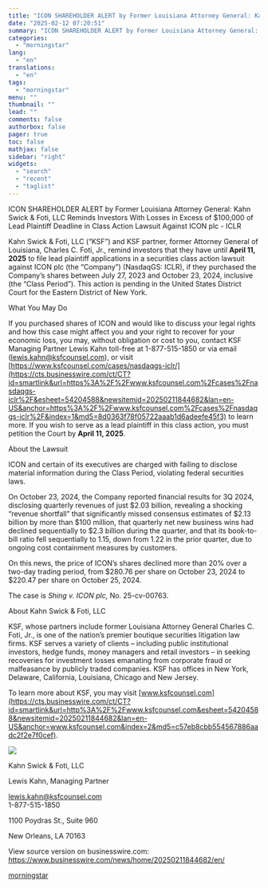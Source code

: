 ```yaml
---
title: "ICON SHAREHOLDER ALERT by Former Louisiana Attorney General: Kahn Swick & Foti, LLC Reminds Investors With Losses in Excess of $100,000 of Lead Plaintiff Deadline in Class Action Lawsuit Against ICON plc - ICLR"
date: "2025-02-12 07:20:51"
summary: "ICON SHAREHOLDER ALERT by Former Louisiana Attorney General: Kahn Swick &amp; Foti, LLC Reminds Investors With Losses in Excess of $100,000 of Lead Plaintiff Deadline in Class Action Lawsuit Against ICON plc - ICLR Kahn Swick &amp; Foti, LLC (“KSF”) and KSF partner, former Attorney General of Louisiana, Charles C...."
categories:
  - "morningstar"
lang:
  - "en"
translations:
  - "en"
tags:
  - "morningstar"
menu: ""
thumbnail: ""
lead: ""
comments: false
authorbox: false
pager: true
toc: false
mathjax: false
sidebar: "right"
widgets:
  - "search"
  - "recent"
  - "taglist"
---
```


ICON SHAREHOLDER ALERT by Former Louisiana Attorney General: Kahn Swick & Foti, LLC Reminds Investors With Losses in Excess of $100,000 of Lead Plaintiff Deadline in Class Action Lawsuit Against ICON plc - ICLR

Kahn Swick & Foti, LLC (“KSF”) and KSF partner, former Attorney General of Louisiana, Charles C. Foti, Jr., remind investors that they have until **April 11, 2025** to file lead plaintiff applications in a securities class action lawsuit against ICON plc (the “Company”) (NasdaqGS: ICLR), if they purchased the Company’s shares between July 27, 2023 and October 23, 2024, inclusive (the “Class Period”). This action is pending in the United States District Court for the Eastern District of New York.

What You May Do

If you purchased shares of ICON and would like to discuss your legal rights and how this case might affect you and your right to recover for your economic loss, you may, without obligation or cost to you, contact KSF Managing Partner Lewis Kahn toll-free at 1-877-515-1850 or via email ([lewis.kahn@ksfcounsel.com](mailto:lewis.kahn@ksfcounsel.com)), or visit [https://www.ksfcounsel.com/cases/nasdaqgs-iclr/](https://cts.businesswire.com/ct/CT?id=smartlink&url=https%3A%2F%2Fwww.ksfcounsel.com%2Fcases%2Fnasdaqgs-iclr%2F&esheet=54204588&newsitemid=20250211844682&lan=en-US&anchor=https%3A%2F%2Fwww.ksfcounsel.com%2Fcases%2Fnasdaqgs-iclr%2F&index=1&md5=8d0363f78f05722aaab1d6adeefe45f3) to learn more. If you wish to serve as a lead plaintiff in this class action, you must petition the Court by **April 11, 2025**.

About the Lawsuit

ICON and certain of its executives are charged with failing to disclose material information during the Class Period, violating federal securities laws.

On October 23, 2024, the Company reported financial results for 3Q 2024, disclosing quarterly revenues of just $2.03 billion, revealing a shocking “revenue shortfall” that significantly missed consensus estimates of $2.13 billion by more than $100 million, that quarterly net new business wins had declined sequentially to $2.3 billion during the quarter, and that its book-to-bill ratio fell sequentially to 1.15, down from 1.22 in the prior quarter, due to ongoing cost containment measures by customers.

On this news, the price of ICON’s shares declined more than 20% over a two-day trading period, from $280.76 per share on October 23, 2024 to $220.47 per share on October 25, 2024.

The case is *Shing v. ICON plc,* No. 25-cv-00763.

About Kahn Swick & Foti, LLC

KSF, whose partners include former Louisiana Attorney General Charles C. Foti, Jr., is one of the nation’s premier boutique securities litigation law firms. KSF serves a variety of clients – including public institutional investors, hedge funds, money managers and retail investors – in seeking recoveries for investment losses emanating from corporate fraud or malfeasance by publicly traded companies. KSF has offices in New York, Delaware, California, Louisiana, Chicago and New Jersey.

To learn more about KSF, you may visit [www.ksfcounsel.com](https://cts.businesswire.com/ct/CT?id=smartlink&url=http%3A%2F%2Fwww.ksfcounsel.com&esheet=54204588&newsitemid=20250211844682&lan=en-US&anchor=www.ksfcounsel.com&index=2&md5=c57eb8cbb554567886aadc2f2e7f0cef).

 ![](https://cts.businesswire.com/ct/CT?id=bwnews&sty=20250211844682r1&sid=mstr3&distro=nx&lang=en)

Kahn Swick & Foti, LLC
  
Lewis Kahn, Managing Partner
  
[lewis.kahn@ksfcounsel.com](mailto:lewis.kahn@ksfcounsel.com)  
1-877-515-1850
  
1100 Poydras St., Suite 960
  
New Orleans, LA 70163

View source version on businesswire.com: <https://www.businesswire.com/news/home/20250211844682/en/>

[morningstar](https://www.morningstar.com/news/business-wire/20250211844682/icon-shareholder-alert-by-former-louisiana-attorney-general-kahn-swick-foti-llc-reminds-investors-with-losses-in-excess-of-100000-of-lead-plaintiff-deadline-in-class-action-lawsuit-against-icon-plc-iclr)
